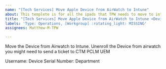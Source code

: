 ```yaml
---
name: "[Tech Services] Move Apple Device from AirWatch to Intune"
about: This templete is for all the ipads that TPW needs to move to intune
title: "[Tech Services] Move Apple Device from AirWatch to Intune <Device Name>"
labels: 'Type: Operations, [Workgroup] :rotating_light: MISSING'
assignees: Matthew-M-TPW

---
```


Move the Device from Airwatch to Intune.
Unenroll the Device from airwatch you might need to send a ticket to CTM PCLM UEM

Username:
Device Serial Number:
Department
